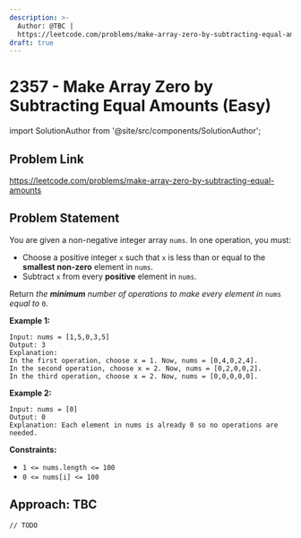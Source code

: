 ```yaml
---
description: >-
  Author: @TBC |
  https://leetcode.com/problems/make-array-zero-by-subtracting-equal-amounts
draft: true
---
```


# 2357 - Make Array Zero by Subtracting Equal Amounts (Easy)

import SolutionAuthor from '@site/src/components/SolutionAuthor';

## Problem Link

https://leetcode.com/problems/make-array-zero-by-subtracting-equal-amounts

## Problem Statement

You are given a non-negative integer array `nums`. In one operation, you must:

* Choose a positive integer `x` such that `x` is less than or equal to the **smallest non-zero** element in `nums`.
* Subtract `x` from every **positive** element in `nums`.

Return _the **minimum** number of operations to make every element in_ `nums` _equal to_ `0`.

**Example 1:**

```
Input: nums = [1,5,0,3,5]
Output: 3
Explanation:
In the first operation, choose x = 1. Now, nums = [0,4,0,2,4].
In the second operation, choose x = 2. Now, nums = [0,2,0,0,2].
In the third operation, choose x = 2. Now, nums = [0,0,0,0,0].
```

**Example 2:**

```
Input: nums = [0]
Output: 0
Explanation: Each element in nums is already 0 so no operations are needed.
```

&#x20;

**Constraints:**

* `1 <= nums.length <= 100`
* `0 <= nums[i] <= 100`

## Approach: TBC

<SolutionAuthor name="@TBC"/>

```
// TODO
```